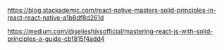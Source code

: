 https://blog.stackademic.com/react-native-masters-solid-principles-in-react-react-native-a1b8df8d261d 


https://medium.com/@selieshjksofficial/mastering-react-js-with-solid-principles-a-guide-cbf815f4add4
